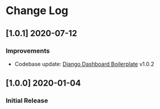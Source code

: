 # Change Log

## [1.0.1] 2020-07-12
### Improvements

- Codebase update: [Django Dashboard Boilerplate](https://github.com/app-generator/boilerplate-code-django-dashboard) v1.0.2

## [1.0.0] 2020-01-04
### Initial Release
